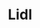 ---
title: "Lidl"
url: /vitoria-gasteiz/lidl-jauregilanda-kalea-calle-campo-de-los-palacios/
shop: supermercado
---